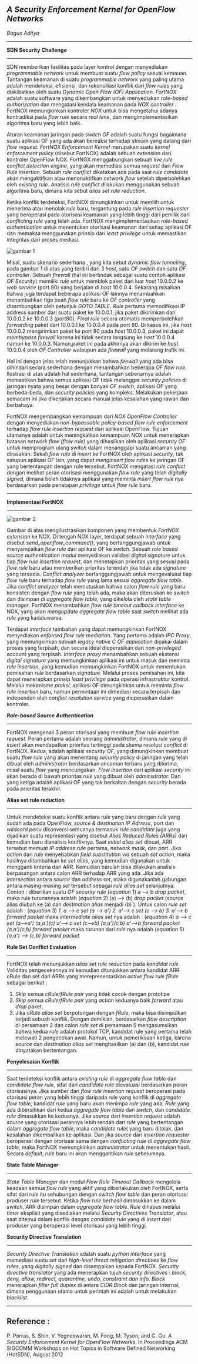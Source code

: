 *A Security Enforcement Kernel for OpenFlow Networks*
---------------------------------------------------
*Bagus Aditya*

---------------------------------------------------

**SDN Security Challenge**

---------------------------------------------------

SDN memberikan fasilitas pada layer kontrol dengan menyediakan *programmable network* untuk membuat suatu *flow policy* sesuai kemauan. Tantangan keamanan di suatu *programmable network* yang paling utama adalah mendeteksi, efisiensi, dan rekonsiliasi konflik dari *flow rules* yang diakibatkan oleh suatu *Dynamic Open Flow (OF) Application*. *FortNOX* adalah suatu software yang dikembangkan untuk menyediakan *role-based authorization* dan mengatasi kendala keamanan pada *NOX controller* . FortNOX memungkinkan kontroler *NOX* untuk bisa mengetahui adanya kontradiksi pada *flow rule* secara *real time*, dan mengimplementasikan algoritma baru yang lebih baik. 

Aturan keamanan jaringan pada *switch OF* adalah suatu fungsi bagaimana suatu aplikasi OF yang ada akan bereaksi terhadap stream yang datang dari *flow request*. *FortNOX Enforcement Kernel* merupakan suatu *kernel enforcement policy* (disebut FortNOX) adalah sebuah *extension* dari kontroler OpenFlow NOX. FortNOX menggabungkan sebuah *live rule conflict detection engine*, yang akan memediasi semua *request* dari *Flow Rule insertion*. Sebuah *rule conflict* dikatakan ada pada saat *rule candidate* akan mengaktifkan atau menonaktifkan *network flow* setelah diperbolehkan oleh *existing rule*. Analisis *rule conflict* dilakukan menggunakan sebuah algoritma baru, dimana kita sebut *alias set rule reduction*.

Ketika konflik terdeteksi, FortNOX dimungkinkan untuk memilih untuk menerima atau menolak *rule* baru, tergantung pada *rule insertion requester* yang beroperasi pada otorisasi keamanan yang lebih tinggi dari pemilik dari *conflicting rule* yang telah ada. 
FortNOX mengimplementasikan *role-based authentication* untuk menentukan otorisasi keamanan dari setiap aplikasi OF dan memaksa menggunakan prinsip dari *least privilege* untuk memastikan integritas dari proses mediasi.

![gambar 1](https://cloud.githubusercontent.com/assets/7939343/5398792/e96a5e58-8197-11e4-92b4-61c393f9fce5.png)

Misal, suatu skenario sederhana , yang kita sebut *dynamic flow tunneling*, pada gambar 1 di atas yang terdiri dari 3 *host*, satu *OF switch* dan satu *OF controller*. Sebuah *firewall* (hal ini bertindak sebagai suatu contoh aplikasi *OF Security*) memiliki *rule* untuk memblok paket dari luar *host* 10.0.0.2 ke *web service* (port 80) yang berjalan di *host* 10.0.0.4. 
Sekarang misalkan bahwa juga terdapat beberapa aplikasi OF lainnya menambahkan menambahkan tiga buah *flow rule* baru ke *OF controller* yang disambungkan oleh petunjuk *GOTO TABLE*. 
*Rule* pertama memodifikasi IP address sumber dari suatu paket ke 10.0.0.1, jika paket dikirimkan dari 10.0.0.2 ke 10.0.0.3 (port80). *Final rule* secara otomatis memperbolehkan *forwarding* paket dari 10.0.0.1 ke 10.0.0.4 pada port 80. Di kasus ini, jika *host* 10.0.0.2 mengirimkan paket ke port 80 pada *host* 10.0.0.3, paket ini dapat *membypass firewall* karena ini tidak secara langsung ke *host* 10.0.0.4 namun ke 10.0.0.3. Namun,paket ini pada akhirnya akan dikirim ke *host* 10.0.0.4 oleh *OF Controller* walaupun ada *firewall* yang melarang trafik ini. 

Hal ini dengan jelas telah menunjukkan bahwa *firewall* yang ada bisa dihindari secara sederhana dengan menambahkan beberapa *OF flow rule*. Ilustrasi di atas adalah hal sederhana, tantangan sebenarnya adalah memastikan bahwa semua aplikasi OF tidak melanggar *security policies* di jaringan nyata yang besar dengan banyak *OF switch*, aplikasi OF yang berbeda-beda, dan *security policies* yang kompleks. Melakukan pekerjaan semacam ini jika dikerjakan secara manual jelas kesalahan yang rawan dan berbahaya.

FortNOX mengembangkan kemampuan dari *NOX OpenFlow Controller* dengan menyediakan *non-bypassable policy-based flow rule enforcement* terhadap *flow rule insertion request* dari aplikasi OpenFlow. Tujuan utamanya adalah untuk meningkatkan kemampuan NOX untuk menerapkan batasan *network flow (flow rule)* yang dihasilkan oleh aplikasi *security OF* untuk memprogram ulang *switch* dalam menanggapi suatu ancaman yang dirasakan.
Sekali *flow rule* di *insert* ke FortNOX oleh aplikasi *security*, tak satupun aplikasi OF lain, yang dapat *menginsert flow rules* ke jaringan OF yang bertentangan dengan rule tersebut. 
FortNOX mengatasi *rule conflict* dengan melihat peran otorisasi menggunakan *flow rule* yang telah *digitally signed*, dimana boleh tidaknya aplikasi yang meminta *insert flow rule* nya berdasarkan pada penetapan *privilege* untuk *flow rule* baru.

---------------------------------------------------

**Implementasi FortNOX**

---------------------------------------------------

![gambar 2](https://cloud.githubusercontent.com/assets/7939343/5398800/f935cdfe-8197-11e4-950e-8f3b39fecfa8.png)


Gambar di atas mengilustrasikan komponen yang membentuk *FortNOX extension* ke NOX. Di tengah NOX layer, terdapat sebuah *interface* yang disebut *send_openflow_command()*, yang bertanggungjawab untuk menyampaikan *flow rule* dari aplikasi OF ke *switch*.  Sebuah *role based source authentication modul* menyediakan validasi *digital signature* untuk tiap *flow rule insertion request*, dan menetapkan prioritas yang sesuai pada *flow rule* baru atau memberikan prioritas terendah jika tidak ada *signature* yang tersedia. 
*Conflict analyzer* bertanggungjawab untuk mengevaluasi tiap  *flow rule* baru terhadap *flow rule* yang lama sesuai *aggregate flow table*. Jika *conflict analyzer* telah memutuskan bahwa calon *flow rule* yang baru konsisten dengan *flow rule* yang telah ada, maka akan diteruskan ke *switch* dan disimpan di *aggregate flow table*, yang dikelola oleh *state table manager*. FortNOX menambahkan *flow rule timeout callback interface* ke NOX, yang akan *mengupdate aggregate flow table* saat *switch* melihat ada *rule* yang kadaluwarsa. 

Terdapat *interface* tambahan yang dapat memungkinkan FortNOX menyediakan *enforced flow rule mediation*. Yang pertama adalah *IPC Proxy*, yang memungkinkan sebuah *legacy native C OF application* dipakai dalam proses yang terpisah, dan secara ideal dioperasikan dari *non-privileged* account yang terpisah. *Interface proxy* menambahkan sebuah ekstensi *digital signature* yang memungkinkan aplikasi ini untuk masuk dan meminta *rule insertion*, yang kemudian memungkinkan FortNOX untuk menentukan pemisahan *rule* berdasarkan *signature*. Melalui proses pemisahan ini, kita dapat menerapkan prinsip *least privilege* pada operasi infrastruktur kontrol. Melalui mekanisme *proksi*, aplikasi OF dimungkinkan untuk meminta *flow rule insertion* baru, namun permintaan ini dimediasi secara terpisah dan independen oleh *conflict resolution service* yang dioperasikan dalam kontroler.

***Role-based Source Authentication***

---------------------------------------------------
FortNOX mengenali 3 peran otorisasi yang membuat *flow rule insertion request*. Peran pertama adalah seorang *administrator*, dimana *rule* yang di *insert* akan mendapatkan prioritas tertinggi pada skema resolusi *conflict* di FortNOX. Kedua, adalah aplikasi *security OF*, yang dimungkinkan membuat suatu *flow rule* yang akan menentang *security policy* di jaringan yang telah dibuat oleh *administrator* berdasarkan ancaman terbaru yang diterima, misal suatu *flow* yang mencurigakan. *Flow insertion* dari aplikasi *security* ini akan berada di bawah prioritas *rule* yang dibuat oleh *administrator*. Dan yang ketiga adalah aplikasi OF yang tak berkaitan dengan *security* berada pada prioritas terakhir.

**Alias set rule reduction**

---------------------------------------------------
Untuk mendeteksi suatu konflik antara *rule* yang baru dengan *rule* yang sudah ada pada OpenFlow, *source & destination IP Adrress*, port dan *wildcard* perlu dikonversi semuanya termasuk *rule candidate* juga yang dijadikan suatu representasi yang disebut *Alias Reduced Rules (ARRs)* dan kemudian baru dianalisis konfliknya. Saat *initial alias set* dibuat, ARR tersebut memuat *IP address rule* pertama, *network mask*, dan port. Jika *action* dari *rule* menyebabkan *field substitution via* sebuah *set action*, maka hasilnya ditambahkan ke *set alias*, yang kemudian digunakan untuk mengganti kriteria dari ARR. Kemudian barulah bisa dilakukan analisis berpasangan antara calon ARR terhadap ARR yang ada. Jika ada *intersection* antara *source* dan *address set*, maka digunakanlah gabungan antara masing-masing *set* tersebut sebagai *rule alias set* selanjutnya. 
Contoh : diberikan suatu *OF security rule* 
(*equation* 1) a --> b *drop packet*,
maka rule turunannya adalah 
(*equation* 2) (a) --> (b) *drop packet*
(*source* alias diubah ke (a) dan *destination alias* menjadi (b) ). 
Untuk calon *rule set* adalah : 
(*equation* 3) 
*1. a --> c set (a --> a')*
*2. a'--> c set (c --> b)*
*3. a'--> b forward packet*
maka *intermediate alias set* nya adalah :
(*equation* 4)
*a --> c set (a-->a') (a,a')(c)*
*a'--> c set (c-->b) (a,a')(c,b)*
*a'-->b forward packet (a,a')(c,b) forward packet*
maka turunan dari *rule* nya adalah
(*equation* 5) *(a,a') --> (c,b) forward packet*

**Rule Set Conflict Evaluation**

---------------------------------------------------
FortNOX telah menunjukkan *alias set rule reduction* pada *kandidat rule*. Validitas pengecekannya ini kemudian ditunjukkan antara kandidat ARR cRule dan set dari ARRs yang merepresentasikan *active flow rule fRule* sebagai berikut :
1. *Skip* semua *cRule/fRule pair* yang tidak cocok dengan prototipe
2. *Skip* semua *cRule/fRule pair* yang *action* keduanya baik *forward* atau *drop* paket.
3. Jika *cRule alias set* berpotongan dengan *fRule*, maka bisa disimpulkan terjadi sebuah konflik.
Dengan demikian, berdasarkan *flow description* di persamaan 2 dan calon *rule set* di persamaan 5 mengasumsikan bahwa kedua *rule* adalah protokol TCP, kandidat rule yang pertama telah melewati 2 pengecekan awal. Namun, untuk pemeriksaan ketiga, karena *source* dan *destination alias set* menghasilkan (a) dan (b), kandidat *rule* dinyatakan bertentangan.

**Penyelesaian Konflik**

---------------------------------------------------
Saat terdeteksi konflik antara *existing rule* di *aggregate flow table* dan *candidate flow rule*, sifat dari *candidate rule* dievaluasi berdasarkan peran otorisasinya. Jika sumber dari *flow rule insertion request* beroperasi pada otorisasi peran yang lebih tinggi daripada rule yang konflik di *aggregate flow table*, kandidat *rule* yang baru akan menimpa *rule* yang ada. *Rule* yang ada dibersihkan dari kedua *aggregate flow table* dan *switch*, dan *candidate rule* dimasukkan ke keduanya. Jika *source* dari *insertion request* adalah *source* yang otorisasi perannya lebih rendah dari *rule* yang bertentangan dalam *aggregate flow table*, maka *candidate rule*( yang baru ditolak, dan kesalahan dikembalikan ke aplikasi. Dan jika *source* dari *insertion requester* beroperasi dengan otorisasi sama dengan *conflicting rule* di *aggregate flow table*, maka FortNOX memungkinkan *administrator* untuk menentukan hasil. Secara *default*, *rule* baru ini akan menggantikan *rule* sebelumnya.

**State Table Manager**

---------------------------------------------------
*State Table Manager* dan modul *Flow Rule Timeout Callback* mengelola keadaan semua *flow rule* yang aktif yang diberlakukan oleh FortNOX, serta sifat dari *rule* itu sehubungan dengan *switch flow table* dan peran otorisasi produser *rule* tersebut. Ketika *flow rule*  berhasil dimasukkan ke dalam *switch*, ARR disimpan dalam *aggregate flow table*. *Rule* dihapus melalui *timer* eksplisit yang disediakan melalui *Security Directives Translator*, atau saat ditemui dalam konflik dengan *candidate rule* yang di *insert* dari produser yang beroperasi level otorisasi yang lebih tinggi. 

**Security Directive Translation**

---------------------------------------------------
*Security Directive Translation* adalah suatu *python interface* yang memediasi suatu *set* dari *high-level threat mitigation directives* ke *flow rules*, yang *digitally signed* dan disampaikan kepada FortNOX.
*Security directive translator* yang ada menerapkan tujuh *security directives* : *block, deny, allow, redirect, quarantine, undo, constraint dan info*. *Block* menerapkan *filter full duplex* di antara *CIDR Block* dan jaringan internal, dimana penggunaan utama untuk perintah ini adalah untuk melakukan *blacklist*.

---------------------------------------------------
**Reference :**
---------------------------------------------------
P. Porras, S. Shin, V. Yegneswaran, M. Fong, M. Tyson, and G. Gu. *A Security Enforcement Kernel for OpenFlow Networks*. In Proceedings ACM SIGCOMM Workshops on Hot Topics in Software Defined Networking (HotSDN), August 2012

